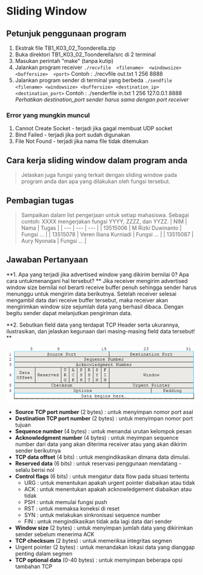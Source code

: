 # Sliding Window
## Petunjuk penggunaan program
1. Ekstrak file TB1_K03_02_Toonderella.zip
2. Buka direktori TB1_K03_02_Toonderella/src di 2 terminal
3. Masukan perintah "make" (tanpa kutip)
4. Jalankan program receiver 
	`./recvfile​ ​ <filename>​ ​ <windowsize>​ ​ <buffersize>​ ​ <port>`
	Contoh : ./recvfile out.txt 1 256 8888
5. Jalankan program sender di terminal yang berbeda
	`./sendfile <filename> <windowsize> <buffersize> <destination_ip> <destination_port>`
	Contoh : ./senderfile in.txt 1 256 127.0.0.1 8888
*Perhatikan destination_port sender harus sama dengan port receiver*

### Error yang mungkin muncul
1. Cannot Create Socket - terjadi jika gagal membuat UDP socket
2. Bind Failed - terjadi jika port sudah digunakan
3. File Not Found - terjadi jika nama file tidak ditemukan


## Cara kerja sliding window dalam program anda
> Jelaskan juga fungsi yang terkait dengan sliding window pada program anda dan apa yang dilakukan oleh fungsi tersebut.


## Pembagian tugas
> Sampaikan dalam list pengerjaan untuk setiap mahasiswa. Sebagai contoh: XXXX mengerjakan fungsi YYYY, ZZZZ, dan YYZZ.
| NIM | Nama | Tugas |
| --- | --- | --- |
| 13515006 | M Rizki Duwinanto | Fungsi ... |
| 13515078 | Veren Iliana Kurniadi | Fungsi ... |
| 13515087 | Aury Nyonata | Fungsi ... |


## Jawaban Pertanyaan
**1. Apa yang terjadi jika advertised window yang dikirim bernilai 0? Apa cara untukmenangani hal tersebut? **
	Jika receiver mengirim advertised window size bernilai nol berarti receive buffer penuh sehingga sender harus menunggu untuk mengirim data berikutnya. Setelah receiver selesai mengambil data dari receive buffer tersebut, maka receiver akan mengirimkan window size sejumlah data yang berhasil dibaca. Dengan begitu sender dapat melanjutkan pengiriman data.


**2. Sebutkan field data yang terdapat TCP Header serta ukurannya, ilustrasikan, dan jelaskan kegunaan dari masing-masing field data tersebut! **

![TCP header](TCPheader.png)

- **Source TCP port number** (2 bytes) : untuk menyimpan nomor port asal
- **Destination TCP port number** (2 bytes) : untuk menyimpan nomor port tujuan
- **Sequence number** (4 bytes) : untuk menandai urutan kelompok pesan
- **Acknowledgment number** (4 bytes) : untuk meyimpan sequence number dari data yang akan diterima receiver atau yang akan dikirim sender berikutnya
- **TCP data offset** (4 bits) : untuk mengindikasikan dimana data dimulai.
- **Reserved data** (6 bits) : untuk reservasi penggunaan mendatang - selalu berisi nol
- **Control flags** (6 bits) : untuk mengatur data flow pada situasi tertentu
	- URG : untuk menentukan apakah urgent pointer diabaikan atau tidak
	- ACK : untuk menentukan apakah acknowledgement diabaikan atau tidak
	- PSH : untuk memulai fungsi push
	- RST : untuk memaksa koneksi di reset
	- SYN : untuk melakukan sinkronisasi sequence number
	- FIN : untuk mengindikasikan tidak ada lagi data dari sender
- **Window size** (2 bytes) : untuk menyimpan jumlah data yang dikirimkan sender sebelum menerima ACK
- **TCP checksum** (2 bytes) : untuk memeriksa integritas segmen
- Urgent pointer (2 bytes) : untuk menandakan lokasi data yang dianggap penting dalam segmen
- **TCP optional data** (0-40 bytes) : untuk memyimpan beberapa opsi tambahan TCP